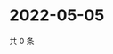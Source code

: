 # 2022-05-05

共 0 条

<!-- BEGIN WEIBO -->
<!-- 最后更新时间 Thu May 05 2022 10:39:36 GMT+0800 (China Standard Time) -->

<!-- END WEIBO -->
